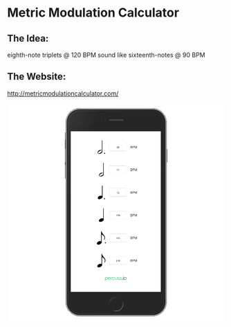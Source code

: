 # Metric Modulation Calculator

## The Idea:
eighth-note triplets @ 120 BPM sound like sixteenth-notes @ 90 BPM

## The Website:
http://metricmodulationcalculator.com/

![2016-12-11.png](./screenshots/2016-12-11.png)
